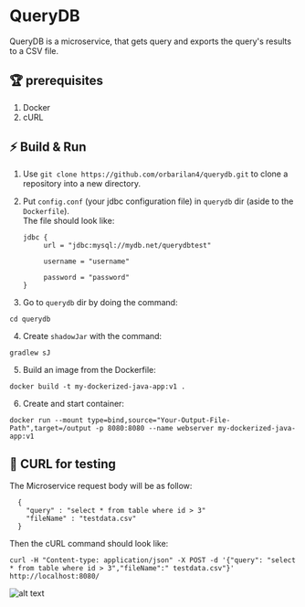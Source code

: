 # QueryDB

QueryDB is a microservice, that gets query and exports the query's results to a CSV file.

## 🏆 prerequisites
1. Docker
2. cURL


## ⚡ Build & Run

1. Use ```git clone https://github.com/orbarilan4/querydb.git``` to clone a repository into a new directory.

2. Put ```config.conf``` (your jdbc configuration file) in ```querydb``` dir (aside to the ```Dockerfile```).  
   The file should look like:  
   ```
   jdbc {
        url = "jdbc:mysql://mydb.net/querydbtest"
   
        username = "username"
   
        password = "password"
   }
   ```
   
3. Go to ```querydb``` dir by doing the command:  
```
cd querydb
```

4. Create ```shadowJar``` with the command:
```
gradlew sJ
```

5. Build an image from the Dockerfile:
```
docker build -t my-dockerized-java-app:v1 .
```

6. Create and start container:
```
docker run --mount type=bind,source="Your-Output-File-Path",target=/output -p 8080:8080 --name webserver my-dockerized-java-app:v1
```
## 📐 CURL for testing
The Microservice request body will be as follow:
```
  {
    "query" : "select * from table where id > 3"
    "fileName" : "testdata.csv"
  }
```
Then the cURL command should look like:
```
curl -H "Content-type: application/json" -X POST -d '{"query": "select * from table where id > 3","fileName":" testdata.csv"}' http://localhost:8080/
```

![alt text](https://www.mememaker.net/static/images/memes/4792340.jpg)